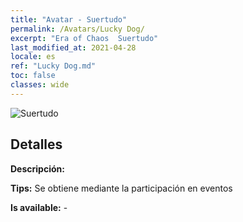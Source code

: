 ```yaml
---
title: "Avatar - Suertudo"
permalink: /Avatars/Lucky Dog/
excerpt: "Era of Chaos  Suertudo"
last_modified_at: 2021-04-28
locale: es
ref: "Lucky Dog.md"
toc: false
classes: wide
---
```

 ![Suertudo](/images/a/avatarFrame_55.png)

## Detalles

 **Descripción:**  

 **Tips:** Se obtiene mediante la participación en eventos 

 **Is available:**  - 

